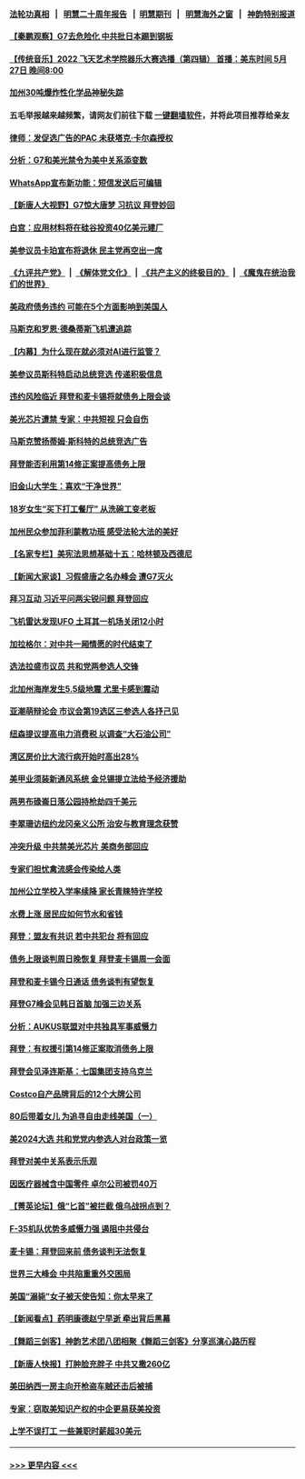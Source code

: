 #### [法轮功真相](https://github.com/gfw-breaker/truth/blob/master/README.md?t=0) &nbsp;&nbsp;|&nbsp;&nbsp; [明慧二十周年报告](https://github.com/gfw-breaker/mh-reports/blob/master/README.md?t=0) &nbsp;&nbsp;|&nbsp;&nbsp;[明慧期刊](https://github.com/gfw-breaker/mh-qikan) &nbsp;&nbsp;|&nbsp;&nbsp; [明慧海外之窗](https://github.com/gfw-breaker/mh-news/blob/master/README.md?t=0) &nbsp;&nbsp;|&nbsp;&nbsp; [神韵特别报道](https://github.com/gfw-breaker/mh-news/blob/master/shenyun.md?t=0)
#### [【秦鹏观察】G7去危险化 中共批日本踢到钢板](../pages/nsc412/n14002100.md?t=05230944) 
#### [【传统音乐】2022 飞天艺术学院器乐大赛选播（第四辑） 首播：美东时间 5月27日 晚间8:00](../pages/nsc412/n14002013.md?t=05230944) 
#### [加州30吨爆炸性化学品神秘失踪](../pages/nsc412/n14002085.md?t=05230944) 
#### 五毛举报越来越频繁，请网友们前往下载 [一键翻墙软件](https://github.com/gfw-breaker/ssr-accounts)，并将此项目推荐给亲友
#### [律师：发促选广告的PAC 未获塔克‧卡尔森授权](../pages/nsc412/n14002094.md?t=05230944) 
#### [分析：G7和美光禁令为美中关系添变数](../pages/nsc412/n14001994.md?t=05230944) 
#### [WhatsApp宣布新功能：短信发送后可编辑](../pages/nsc412/n14002025.md?t=05230944) 
#### [【新唐人大视野】G7惊大唐梦 习抗议 拜登妙回](../pages/nsc412/n14002021.md?t=05230944) 
#### [白宫：应用材料将在硅谷投资40亿美元建厂](../pages/nsc412/n14001966.md?t=05230944) 
#### [美参议员卡珀宣布将退休 民主党再空出一席](../pages/nsc412/n14002015.md?t=05230944) 
#### [《九评共产党》](https://github.com/begood0513/9ping.md/blob/master/README.md) &nbsp;|&nbsp; [《解体党文化》](../../../../jtdwh.md/blob/master/README.md)  &nbsp;|&nbsp; [《共产主义的终极目的》](../../../../gczydzjmd.md/blob/master/README.md) &nbsp;|&nbsp; [《魔鬼在统治我们的世界》](../../../../mgztzwmdsj.md/blob/master/README.md) 
#### [美政府债务违约 可能在5个方面影响到美国人](../pages/nsc412/n14002075.md?t=05230944) 
#### [马斯克和罗恩‧德桑蒂斯飞机遭追踪](../pages/nsc412/n14002035.md?t=05230944) 
#### [【内幕】为什么现在就必须对AI进行监管？](../pages/nsc412/n14002066.md?t=05230944) 
#### [美参议员斯科特启动总统竞选 传递积极信息](../pages/nsc412/n14002031.md?t=05230944) 
#### [违约风险临近 拜登和麦卡锡将就债务上限会谈](../pages/nsc412/n14002020.md?t=05230944) 
#### [美光芯片遭禁 专家：中共短视 只会自伤](../pages/nsc412/n14002017.md?t=05230944) 
#### [马斯克赞扬蒂姆‧斯科特的总统竞选广告](../pages/nsc412/n14002022.md?t=05230944) 
#### [拜登能否利用第14修正案提高债务上限](../pages/nsc412/n14001978.md?t=05230944) 
#### [旧金山大学生：喜欢“干净世界”](../pages/nsc412/n14001603.md?t=05230944) 
#### [18岁女生“买下打工餐厅” 从洗碗工变老板](../pages/nsc412/n14001700.md?t=05230944) 
#### [加州民众参加菲利蒙教功班 感受法轮大法的美好](../pages/nsc412/n14001633.md?t=05230944) 
#### [【名家专栏】美宪法思想基础十五：哈林顿及西德尼](../pages/nsc412/n14000924.md?t=05230944) 
#### [【新闻大家谈】习假盛唐之名办峰会 遭G7灭火](../pages/nsc412/n14001918.md?t=05230944) 
#### [拜习互动 习近平问两尖锐问题 拜登回应](../pages/nsc412/n14001392.md?t=05230944) 
#### [飞机雷达发现UFO 土耳其一机场关闭12小时](../pages/nsc412/n14001713.md?t=05230944) 
#### [加拉格尔：对中共一厢情愿的时代结束了](../pages/nsc412/n14001379.md?t=05230944) 
#### [选法拉盛市议员 共和党两参选人交锋](../pages/nsc412/n14001608.md?t=05230944) 
#### [北加州海岸发生5.5级地震 尤里卡感到震动](../pages/nsc412/n14001628.md?t=05230944) 
#### [亚潮萌辩论会 市议会第19选区三参选人各抒己见](../pages/nsc412/n14001606.md?t=05230944) 
#### [纽森提议提高电力消费税 以调查“大石油公司”](../pages/nsc412/n14001623.md?t=05230944) 
#### [湾区房价比大流行病开始时高出28%](../pages/nsc412/n14001620.md?t=05230944) 
#### [美甲业须装新通风系统 金兑锡提立法给予经济援助](../pages/nsc412/n14001550.md?t=05230944) 
#### [两男布碌崙日落公园持枪劫四千美元](../pages/nsc412/n14001568.md?t=05230944) 
#### [李翠珊访纽约龙冈亲义公所 治安与教育理念获赞](../pages/nsc412/n14001545.md?t=05230944) 
#### [冲突升级 中共禁美光芯片 美商务部回应](../pages/nsc412/n14001387.md?t=05230944) 
#### [专家们担忧禽流感会传染给人类](../pages/nsc412/n14001453.md?t=05230944) 
#### [加州公立学校入学率续降 家长青睐特许学校](../pages/nsc412/n14001524.md?t=05230944) 
#### [水费上涨 居民应如何节水和省钱](../pages/nsc412/n14001507.md?t=05230944) 
#### [拜登：盟友有共识 若中共犯台 将有回应](../pages/nsc412/n14001419.md?t=05230944) 
#### [债务上限谈判周日晚恢复 拜登麦卡锡周一会面](../pages/nsc412/n14001385.md?t=05230944) 
#### [拜登和麦卡锡今日通话 债务谈判有望恢复](../pages/nsc412/n14001362.md?t=05230944) 
#### [拜登G7峰会见韩日首脑 加强三边关系](../pages/nsc412/n14001305.md?t=05230944) 
#### [分析：AUKUS联盟对中共独具军事威慑力](../pages/nsc412/n13998385.md?t=05230944) 
#### [拜登：有权援引第14修正案取消债务上限](../pages/nsc412/n14001376.md?t=05230944) 
#### [拜登会见泽连斯基：七国集团支持乌克兰](../pages/nsc412/n14001266.md?t=05230944) 
#### [Costco自产品牌背后的12个大牌公司](../pages/nsc412/n13999358.md?t=05230944) 
#### [80后带着女儿 为追寻自由走线美国（一）](../pages/nsc412/n14000802.md?t=05230944) 
#### [美2024大选 共和党党内参选人对台政策一览](../pages/nsc412/n14000508.md?t=05230944) 
#### [拜登对美中关系表示乐观](../pages/nsc412/n14001337.md?t=05230944) 
#### [因医疗器械含中国零件 卓尔公司被罚40万](../pages/nsc412/n14000672.md?t=05230944) 
#### [【菁英论坛】俄“匕首”被拦截 俄乌战拐点到？](../pages/nsc412/n14001028.md?t=05230944) 
#### [F-35机队优势多威慑力强 遏阻中共侵台](../pages/nsc412/n13986201.md?t=05230944) 
#### [麦卡锡：拜登回来前 债务谈判无法恢复](../pages/nsc412/n14001034.md?t=05230944) 
#### [世界三大峰会 中共陷重重外交困局](../pages/nsc412/n14001053.md?t=05230944) 
#### [美国“溺毙”女子被天使告知：你太早来了](../pages/nsc412/n14001139.md?t=05230944) 
#### [【新闻看点】药明康德赵宁早逝 牵出背后黑幕](../pages/nsc412/n14001061.md?t=05230944) 
#### [【舞蹈三剑客】神韵艺术团八团相聚《舞蹈三剑客》分享巡演心路历程](../pages/nsc412/n14001085.md?t=05230944) 
#### [【新唐人快报】打肿脸充胖子 中共又撒260亿](../pages/nsc412/n14000576.md?t=05230944) 
#### [美田纳西一房主向开枪盗车贼还击后被捕](../pages/nsc412/n14001047.md?t=05230944) 
#### [专家：窃取美知识产权的中企更易获美投资](../pages/nsc412/n14001024.md?t=05230944) 
#### [上学不误打工 一些兼职时薪超30美元](../pages/nsc412/n14001027.md?t=05230944) 

----
#### [ >>> 更早内容 <<< ](../indexes/nsc412-earlier.md)
